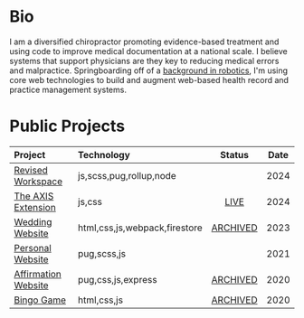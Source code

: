
# Bio

I am a diversified chiropractor promoting evidence-based treatment and using code to improve medical documentation at a national scale. I believe systems that support physicians are they key to reducing medical errors and malpractice. Springboarding off of a [background in robotics](https://van-wert-robotics-club.webnode.page/teams/), I'm using core web technologies to build and augment web-based health record and practice management systems.

# Public Projects

|Project|Technology|Status|Date|
|:---|:---|:---:|:---:|
|[Revised Workspace](https://github.com/tylernygrendc/revised-workspace)|js,scss,pug,rollup,node||2024|
|[The AXIS Extension](https://github.com/tylernygrendc/the-axis-extension)|js,css|[LIVE](https://chromewebstore.google.com/detail/the-axis-extension/gmhmfihiblelkdckpclocgpaogamnbck)|2024|
|[Wedding Website](https://github.com/tylernygrendc/wedding)|html,css,js,webpack,firestore|[ARCHIVED](https://nygrenkocsiswedding07162023.firebaseapp.com/)|2023|
|[Personal Website](https://github.com/tylernygrendc/bio)|pug,scss,js||2021|
|[Affirmation Website](https://github.com/tylernygrendc/hibarbora)|pug,css,js,express|[ARCHIVED](https://hibarbora.web.app/)|2020|
|[Bingo Game](https://github.com/tylernygrendc/assemblybingo)|html,css,js|[ARCHIVED](https://assemblybingo-6f5bd.web.app/)|2020|
